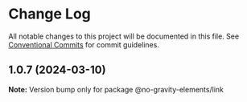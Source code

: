 # Change Log

All notable changes to this project will be documented in this file.
See [Conventional Commits](https://conventionalcommits.org) for commit guidelines.

## 1.0.7 (2024-03-10)

**Note:** Version bump only for package @no-gravity-elements/link
